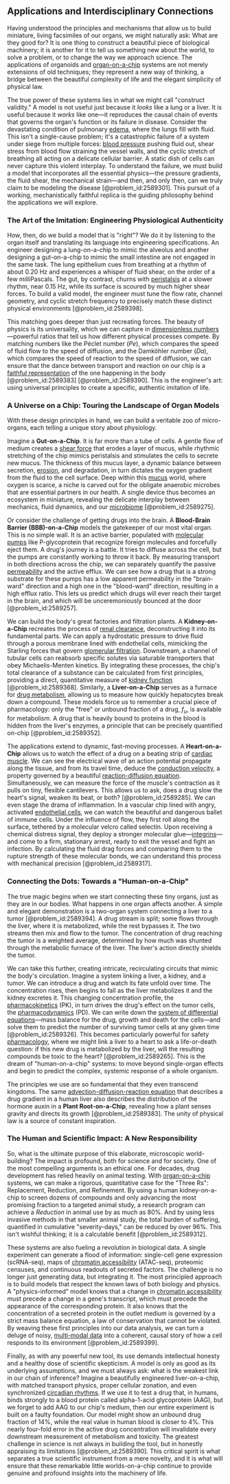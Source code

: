 ## Applications and Interdisciplinary Connections

Having understood the principles and mechanisms that allow us to build miniature, living facsimiles of our organs, we might naturally ask: What are they good for? It is one thing to construct a beautiful piece of biological machinery; it is another for it to tell us something new about the world, to solve a problem, or to change the way we approach science. The applications of organoids and [organ-on-a-chip](@article_id:274126) systems are not merely extensions of old techniques; they represent a new way of thinking, a bridge between the beautiful complexity of life and the elegant simplicity of physical law.

The true power of these systems lies in what we might call "construct validity." A model is not useful just because it *looks* like a lung or a liver. It is useful because it *works* like one—it reproduces the causal chain of events that governs the organ's function or its failure in disease. Consider the devastating condition of pulmonary [edema](@article_id:153503), where the lungs fill with fluid. This isn't a single-cause problem; it's a catastrophic failure of a system under siege from multiple forces: [blood pressure](@article_id:177402) pushing fluid out, shear stress from blood flow straining the vessel walls, and the cyclic stretch of breathing all acting on a delicate cellular barrier. A static dish of cells can never capture this violent interplay. To understand the failure, we must build a model that incorporates all the essential physics—the pressure gradients, the fluid shear, the mechanical strain—and then, and only then, can we truly claim to be modeling the disease [@problem_id:2589301]. This pursuit of a working, mechanistically faithful replica is the guiding philosophy behind the applications we will explore.

### The Art of the Imitation: Engineering Physiological Authenticity

How, then, do we build a model that is "right"? We do it by listening to the organ itself and translating its language into engineering specifications. An engineer designing a lung-on-a-chip to mimic the alveolus and another designing a gut-on-a-chip to mimic the small intestine are not engaged in the same task. The lung epithelium cues from breathing at a rhythm of about $0.20 \text{ Hz}$ and experiences a whisper of fluid shear, on the order of a few milliPascals. The gut, by contrast, churns with [peristalsis](@article_id:140465) at a slower rhythm, near $0.15 \text{ Hz}$, while its surface is scoured by much higher shear forces. To build a valid model, the engineer must tune the flow rate, channel geometry, and cyclic stretch frequency to precisely match these distinct physical environments [@problem_id:2589398].

This matching goes deeper than just recreating forces. The beauty of physics is its universality, which we can capture in [dimensionless numbers](@article_id:136320)—powerful ratios that tell us how different physical processes compete. By matching numbers like the Péclet number ($Pe$), which compares the speed of fluid flow to the speed of diffusion, and the Damköhler number ($Da$), which compares the speed of reaction to the speed of diffusion, we can ensure that the dance between transport and reaction on our chip is a [faithful representation](@article_id:144083) of the one happening in the body [@problem_id:2589383] [@problem_id:2589390]. This is the engineer's art: using universal principles to create a specific, authentic imitation of life.

### A Universe on a Chip: Touring the Landscape of Organ Models

With these design principles in hand, we can build a veritable zoo of micro-organs, each telling a unique story about physiology.

Imagine a **Gut-on-a-Chip**. It is far more than a tube of cells. A gentle flow of medium creates a [shear force](@article_id:172140) that erodes a layer of mucus, while rhythmic stretching of the chip mimics peristalsis and stimulates the cells to secrete new mucus. The thickness of this mucus layer, a dynamic balance between secretion, [erosion](@article_id:186982), and degradation, in turn dictates the oxygen gradient from the fluid to the cell surface. Deep within this [mucus](@article_id:191859) world, where oxygen is scarce, a niche is carved out for the obligate anaerobic microbes that are essential partners in our health. A single device thus becomes an ecosystem in miniature, revealing the delicate interplay between mechanics, fluid dynamics, and our [microbiome](@article_id:138413) [@problem_id:2589275].

Or consider the challenge of getting drugs into the brain. A **Blood-Brain Barrier (BBB)-on-a-Chip** models the gatekeeper of our most vital organ. This is no simple wall. It is an active barrier, populated with [molecular pumps](@article_id:196490) like P-glycoprotein that recognize foreign molecules and forcefully eject them. A drug's journey is a battle. It tries to diffuse across the cell, but the pumps are constantly working to throw it back. By measuring transport in both directions across the chip, we can separately quantify the passive [permeability](@article_id:154065) and the active efflux. We can see how a drug that is a strong substrate for these pumps has a low apparent permeability in the "brain-ward" direction and a high one in the "blood-ward" direction, resulting in a high efflux ratio. This lets us predict which drugs will ever reach their target in the brain, and which will be unceremoniously bounced at the door [@problem_id:2589257].

We can build the body's great factories and filtration plants. A **Kidney-on-a-Chip** recreates the process of [renal clearance](@article_id:156005), deconstructing it into its fundamental parts. We can apply a hydrostatic pressure to drive fluid through a porous membrane lined with endothelial cells, mimicking the Starling forces that govern [glomerular filtration](@article_id:150868). Downstream, a channel of tubular cells can reabsorb specific solutes via saturable transporters that obey Michaelis-Menten kinetics. By integrating these processes, the chip's total clearance of a substance can be calculated from first principles, providing a direct, quantitative measure of [kidney function](@article_id:143646) [@problem_id:2589368]. Similarly, a **Liver-on-a-Chip** serves as a furnace for [drug metabolism](@article_id:150938), allowing us to measure how quickly hepatocytes break down a compound. These models force us to remember a crucial piece of pharmacology: only the "free" or unbound fraction of a drug, $f_u$, is available for metabolism. A drug that is heavily bound to proteins in the blood is hidden from the liver's enzymes, a principle that can be precisely quantified on-chip [@problem_id:2589352].

The applications extend to dynamic, fast-moving processes. A **Heart-on-a-Chip** allows us to watch the effect of a drug on a beating strip of [cardiac muscle](@article_id:149659). We can see the electrical wave of an action potential propagate along the tissue, and from its travel time, deduce the [conduction velocity](@article_id:155635), a property governed by a beautiful [reaction-diffusion equation](@article_id:274867). Simultaneously, we can measure the force of the muscle's contraction as it pulls on tiny, flexible cantilevers. This allows us to ask, does a drug slow the heart's signal, weaken its beat, or both? [@problem_id:2589285]. We can even stage the drama of inflammation. In a vascular chip lined with angry, activated [endothelial cells](@article_id:262390), we can watch the beautiful and dangerous ballet of immune cells. Under the influence of flow, they first roll along the surface, tethered by a molecular velcro called selectin. Upon receiving a chemical distress signal, they deploy a stronger molecular glue—[integrins](@article_id:146142)—and come to a firm, stationary arrest, ready to exit the vessel and fight an infection. By calculating the fluid drag forces and comparing them to the rupture strength of these molecular bonds, we can understand this process with mechanical precision [@problem_id:2589317].

### Connecting the Dots: Towards a "Human-on-a-Chip"

The true magic begins when we start connecting these tiny organs, just as they are in our bodies. What happens in one organ affects another. A simple and elegant demonstration is a two-organ system connecting a liver to a tumor [@problem_id:2589394]. A drug stream is split; some flows through the liver, where it is metabolized, while the rest bypasses it. The two streams then mix and flow to the tumor. The concentration of drug reaching the tumor is a weighted average, determined by how much was shunted through the metabolic furnace of the liver. The liver's action directly shields the tumor.

We can take this further, creating intricate, recirculating circuits that mimic the body's circulation. Imagine a system linking a liver, a kidney, and a tumor. We can introduce a drug and watch its fate unfold over time. The concentration rises, then begins to fall as the liver metabolizes it and the kidney excretes it. This changing concentration profile, the [pharmacokinetics](@article_id:135986) (PK), in turn drives the drug's effect on the tumor cells, the [pharmacodynamics](@article_id:262349) (PD). We can write down the [system of differential equations](@article_id:262450)—mass balance for the drug, growth and death for the cells—and solve them to predict the number of surviving tumor cells at any given time [@problem_id:2589326]. This becomes particularly powerful for safety [pharmacology](@article_id:141917), where we might link a liver to a heart to ask a life-or-death question: if this new drug is metabolized by the liver, will the resulting compounds be toxic to the heart? [@problem_id:2589265]. This is the dream of "human-on-a-chip" systems: to move beyond single-organ effects and begin to predict the complex, systemic response of a whole organism.

The principles we use are so fundamental that they even transcend kingdoms. The same [advection-diffusion-reaction equation](@article_id:155962) that describes a drug gradient in a human liver also describes the distribution of the hormone auxin in a **Plant Root-on-a-Chip**, revealing how a plant senses gravity and directs its growth [@problem_id:2589383]. The unity of physical law is a source of constant inspiration.

### The Human and Scientific Impact: A New Responsibility

So, what is the ultimate purpose of this elaborate, microscopic world-building? The impact is profound, both for science and for society. One of the most compelling arguments is an ethical one. For decades, drug development has relied heavily on animal testing. With [organ-on-a-chip](@article_id:274126) systems, we can make a rigorous, quantitative case for the "Three Rs": Replacement, Reduction, and Refinement. By using a human kidney-on-a-chip to screen dozens of compounds and only advancing the most promising fraction to a targeted animal study, a research program can achieve a *Reduction* in animal use by as much as $80\%$. And by using less invasive methods in that smaller animal study, the total burden of suffering, quantified in cumulative "severity-days," can be reduced by over $96\%$. This isn't wishful thinking; it is a calculable benefit [@problem_id:2589312].

These systems are also fueling a revolution in biological data. A single experiment can generate a flood of information: single-cell gene expression (scRNA-seq), maps of [chromatin accessibility](@article_id:163016) (ATAC-seq), proteomic censuses, and continuous readouts of secreted factors. The challenge is no longer just generating data, but integrating it. The most principled approach is to build models that respect the known laws of both biology and physics. A "physics-informed" model knows that a change in [chromatin accessibility](@article_id:163016) must precede a change in a gene's transcript, which must precede the appearance of the corresponding protein. It also knows that the concentration of a secreted protein in the outlet medium is governed by a strict mass balance equation, a law of conservation that cannot be violated. By weaving these first principles into our data analysis, we can turn a deluge of noisy, [multi-modal data](@article_id:634892) into a coherent, causal story of how a cell responds to its environment [@problem_id:2589399].

Finally, as with any powerful new tool, its use demands intellectual honesty and a healthy dose of scientific skepticism. A model is only as good as its underlying assumptions, and we must always ask: what is the weakest link in our chain of inference? Imagine a beautifully engineered liver-on-a-chip, with matched transport physics, proper cellular zonation, and even synchronized [circadian rhythms](@article_id:153452). If we use it to test a drug that, in humans, binds strongly to a blood protein called alpha-1-acid glycoprotein (AAG), but we forget to add AAG to our chip's medium, then our entire experiment is built on a faulty foundation. Our model might show an unbound drug fraction of $14\%$, while the real value in human blood is closer to $4\%$. This nearly four-fold error in the active drug concentration will invalidate every downstream measurement of metabolism and toxicity. The greatest challenge in science is not always in building the tool, but in honestly appraising its limitations [@problem_id:2589390]. This critical spirit is what separates a true scientific instrument from a mere novelty, and it is what will ensure that these remarkable little worlds-on-a-chip continue to provide genuine and profound insights into the machinery of life.